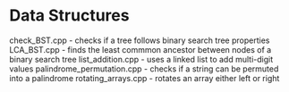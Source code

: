 # Data Structures 

check_BST.cpp - checks if a tree follows binary search tree properties 
LCA_BST.cpp - finds the least commmon ancestor between nodes of a binary search tree
list_addition.cpp - uses a linked list to add multi-digit values
palindrome_permutation.cpp - checks if a string can be permuted into a palindrome
rotating_arrays.cpp - rotates an array either left or right
